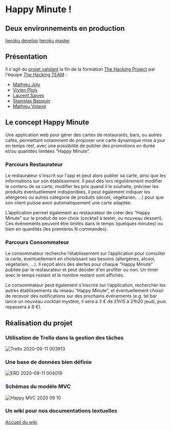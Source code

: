 # Happy Minute !

## Deux environnements en production

[heroku develop](https://develop-happy-minute.herokuapp.com)
[heroku master](https://master-happy-minute.herokuapp.com)

## Présentation

Il s'agit du [projet validant](https://github.com/the-hacking-team/happy-minute) la fin de la formation [The Hacking Project](https://www.thehackingproject.org) par l'équipe [The Hacking TEAM](https://github.com/the-hacking-team) :

 * [Mathieu Joly](https://github.com/mathieu-superpose)
 * [Vivien Ploix](https://github.com/vivien-ploix)
 * [Laurent Saives](https://github.com/Laurent-Gi)
 * [Stanislas Basquin](https://github.com/StanislasBASQUIN)
 * [Mathieu Voland](https://github.com/mvoland)

## Le concept Happy Minute

Une application web pour gérer des cartes de restaurants, bars, ou autres cafés, permettant notamment de proposer une carte dynamique mise à jour en temps réel, avec une possibilité de publier des promotions en durée et/ou quantités limitées “Happy Minute”.

### Parcours Restaurateur

Le restaurateur s'inscrit sur l'app et peut alors publier sa carte, ainsi que les informations sur son établissement. Il peut dès lors régulièrement modifier le contenu de sa carte, modifier les prix quand il le souhaite, préciser les produits éventuellement indisponibles, il peut également indiquer les allergènes ou autres catégorie de produits (alcool, végétarien, …) pour que son client puisse avoir automatiquement une carte adaptée.

L’application permet également au restaurateur de créer des “Happy Minute” sur le produit de son choix (cocktail à tester, ou nouveau dessert). Ces événements peuvent être limités dans le temps (quelques minutes) ou bien en quantités (les premières N commandes).

### Parcours Consommateur

Le consommateur recherche l’établissement sur l’application pour consulter la carte, éventuellement en choisissant ses besoins (allergènes, alcool, végétarien, …). Il reçoit alors des alertes pour chaque “Happy Minute” publiée par le restaurateur et peut décider d'en profiter ou non. Un timer avec le temps restant et le nombre restant sont affichés.

Le consommateur peut également s’inscrire sur l’application, rechercher les autres établissements du réseau “Happy Minute”, et éventuellement choisir de recevoir des notifications sur des prochains événements (e.g. tel bar lance un nouveau cocktail mystère, il sera à 3 € de 21h15 à 21h20 jeudi, puis repassera à 8 €).

## Réalisation du projet

### Utilisation de Trello dans la gestion des tâches

![Trello 2020-09-11 003913](https://user-images.githubusercontent.com/37190085/92823258-5e0d5a00-f3cd-11ea-8934-7d17f7c6e0cc.jpg)

### Une base de données bien définie

![ERD 2020-09-11 004019](https://user-images.githubusercontent.com/37190085/92823326-71b8c080-f3cd-11ea-8f5c-18c7da339fc4.jpg)


### Schémas du modèle MVC

![Happy MVC 2020 09 10](https://user-images.githubusercontent.com/37190085/92823377-809f7300-f3cd-11ea-9685-7f8ea1a76f12.png)

### Un wiki pour nos documentations textuelles

[Accueil du wiki](https://github.com/the-hacking-team/happy-minute/wiki)
